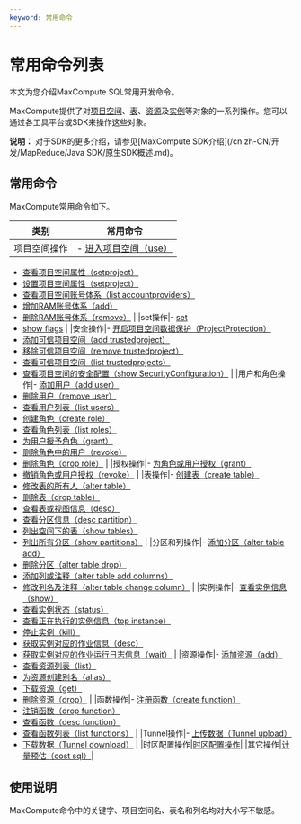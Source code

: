 ```yaml
---
keyword: 常用命令
---
```


# 常用命令列表

本文为您介绍MaxCompute SQL常用开发命令。

MaxCompute提供了对[项目空间](/cn.zh-CN/开发/常用命令/项目空间操作.md)、[表](/cn.zh-CN/开发/常用命令/表操作.md)、[资源](/cn.zh-CN/开发/常用命令/资源操作.md)及[实例](/cn.zh-CN/开发/常用命令/实例操作.md)等对象的一系列操作。您可以通过各工具平台或SDK来操作这些对象。

**说明：** 对于SDK的更多介绍，请参见[MaxCompute SDK介绍](/cn.zh-CN/开发/MapReduce/Java SDK/原生SDK概述.md)。

## 常用命令

MaxCompute常用命令如下。

|类别|常用命令|
|--|----|
|项目空间操作|-   [进入项目空间（use）](/cn.zh-CN/开发/常用命令/项目空间操作.mdsection_vtw_bii_flb)
-   [查看项目空间属性（setproject）](/cn.zh-CN/开发/常用命令/项目空间操作.mdsection_zxr_fq8_6v5)
-   [设置项目空间属性（setproject）](/cn.zh-CN/开发/常用命令/项目空间操作.mdsection_sja_j54_jsh)
-   [查看项目空间账号体系（list accountproviders）](/cn.zh-CN/开发/常用命令/项目空间操作.md)
-   [增加RAM账号体系（add）](/cn.zh-CN/开发/常用命令/项目空间操作.mdsection_pzr_5ll_rv2)
-   [删除RAM账号体系（remove）](/cn.zh-CN/开发/常用命令/项目空间操作.mdsection_pzr_5ll_rv2) |
|set操作|-   [set](/cn.zh-CN/开发/常用命令/SET操作.md)
-   [show flags](/cn.zh-CN/开发/常用命令/SET操作.md) |
|安全操作|-   [开启项目空间数据保护（ProjectProtection）](/cn.zh-CN/开发/常用命令/安全操作.md)
-   [添加可信项目空间（add trustedproject）](/cn.zh-CN/开发/常用命令/安全操作.md)
-   [移除可信项目空间（remove trustedproject）](/cn.zh-CN/开发/常用命令/安全操作.md)
-   [查看可信项目空间（list trustedprojects）](/cn.zh-CN/开发/常用命令/安全操作.md)
-   [查看项目空间的安全配置（show SecurityConfiguration）](/cn.zh-CN/开发/常用命令/安全操作.md) |
|用户和角色操作|-   [添加用户（add user）](/cn.zh-CN/开发/常用命令/用户和角色操作.md)
-   [删除用户（remove user）](/cn.zh-CN/开发/常用命令/用户和角色操作.md)
-   [查看用户列表（list users）](/cn.zh-CN/开发/常用命令/用户和角色操作.md)
-   [创建角色（create role）](/cn.zh-CN/开发/常用命令/用户和角色操作.md)
-   [查看角色列表（list roles）](/cn.zh-CN/开发/常用命令/用户和角色操作.md)
-   [为用户授予角色（grant）](/cn.zh-CN/开发/常用命令/用户和角色操作.md)
-   [删除角色中的用户（revoke）](/cn.zh-CN/开发/常用命令/用户和角色操作.md)
-   [删除角色（drop role）](/cn.zh-CN/开发/常用命令/用户和角色操作.md) |
|授权操作|-   [为角色或用户授权（grant）](/cn.zh-CN/开发/常用命令/授权操作.md)
-   [撤销角色或用户授权（revoke）](/cn.zh-CN/开发/常用命令/授权操作.md) |
|表操作|-   [创建表（create table）](/cn.zh-CN/开发/常用命令/表操作.md)
-   [修改表的所有人（alter table）](/cn.zh-CN/开发/常用命令/表操作.md)
-   [删除表（drop table）](/cn.zh-CN/开发/常用命令/表操作.md)
-   [查看表或视图信息（desc）](/cn.zh-CN/开发/常用命令/表操作.md)
-   [查看分区信息（desc partition）](/cn.zh-CN/开发/常用命令/表操作.md)
-   [列出空间下的表（show tables）](/cn.zh-CN/开发/常用命令/表操作.mdsection_j21_n73_8g2)
-   [列出所有分区（show partitions）](/cn.zh-CN/开发/常用命令/表操作.md) |
|分区和列操作|-   [添加分区（alter table add）](/cn.zh-CN/开发/常用命令/分区和列操作.md)
-   [删除分区（alter table drop）](/cn.zh-CN/开发/常用命令/分区和列操作.md)
-   [添加列或注释（alter table add columns）](/cn.zh-CN/开发/常用命令/分区和列操作.md)
-   [修改列名及注释（alter table change column）](/cn.zh-CN/开发/常用命令/分区和列操作.md) |
|实例操作|-   [查看实例信息（show）](/cn.zh-CN/开发/常用命令/实例操作.mdsection_csw_ocr_ily)
-   [查看实例状态（status）](/cn.zh-CN/开发/常用命令/实例操作.mdsection_jk7_g8z_zwu)
-   [查看正在执行的实例信息（top instance）](/cn.zh-CN/开发/常用命令/实例操作.mdsection_5iq_vrn_uul)
-   [停止实例（kill）](/cn.zh-CN/开发/常用命令/实例操作.mdsection_6ho_nkv_8kt)
-   [获取实例对应的作业信息（desc）](/cn.zh-CN/开发/常用命令/实例操作.mdsection_p0v_vwh_qv3)
-   [获取实例对应的作业运行日志信息（wait）](/cn.zh-CN/开发/常用命令/实例操作.mdsection_aq7_897_gkb) |
|资源操作|-   [添加资源（add）](/cn.zh-CN/开发/常用命令/资源操作.mdsection_533_s8q_d9w)
-   [查看资源列表（list）](/cn.zh-CN/开发/常用命令/资源操作.md)
-   [为资源创建别名（alias）](/cn.zh-CN/开发/常用命令/资源操作.md)
-   [下载资源（get）](/cn.zh-CN/开发/常用命令/资源操作.mdsection_h3g_7t7_xlc)
-   [删除资源（drop）](/cn.zh-CN/开发/常用命令/资源操作.md) |
|函数操作|-   [注册函数（create function）](/cn.zh-CN/开发/常用命令/函数操作.md)
-   [注销函数（drop function）](/cn.zh-CN/开发/常用命令/函数操作.md)
-   [查看函数（desc function）](/cn.zh-CN/开发/常用命令/函数操作.md)
-   [查看函数列表（list functions）](/cn.zh-CN/开发/常用命令/函数操作.md) |
|Tunnel操作|-   [上传数据（Tunnel upload）](/cn.zh-CN/开发/常用命令/Tunnel操作.md)
-   [下载数据（Tunnel download）](/cn.zh-CN/开发/常用命令/Tunnel操作.md) |
|时区配置操作|[时区配置操作](/cn.zh-CN/开发/常用命令/时区配置操作.md)|
|其它操作|[计量预估（cost sql）](/cn.zh-CN/开发/常用命令/其它操作.md)|

## 使用说明

MaxCompute命令中的关键字、项目空间名、表名和列名均对大小写不敏感。

